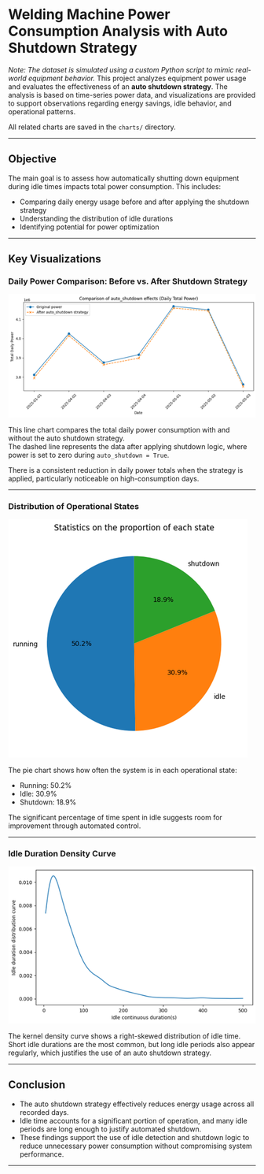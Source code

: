 # Welding Machine Power Consumption Analysis with Auto Shutdown Strategy

*Note: The dataset is simulated using a custom Python script to mimic real-world equipment behavior.*
This project analyzes equipment power usage and evaluates the effectiveness of an **auto shutdown strategy**. The analysis is based on time-series power data, and visualizations are provided to support observations regarding energy savings, idle behavior, and operational patterns.

All related charts are saved in the `charts/` directory.

---

## Objective

The main goal is to assess how automatically shutting down equipment during idle times impacts total power consumption. This includes:

- Comparing daily energy usage before and after applying the shutdown strategy
- Understanding the distribution of idle durations
- Identifying potential for power optimization

---

## Key Visualizations

###  Daily Power Comparison: Before vs. After Shutdown Strategy

![Daily Power Comparison](charts/Comparison%20of%20auto_shutdown%20effects%20%28Daily%20Total%20Power%29.png)

This line chart compares the total daily power consumption with and without the auto shutdown strategy.  
The dashed line represents the data after applying shutdown logic, where power is set to zero during `auto_shutdown = True`.

There is a consistent reduction in daily power totals when the strategy is applied, particularly noticeable on high-consumption days.

---

###  Distribution of Operational States

![State Proportion](charts/Statistics%20on%20the%20proportion%20of%20each%20state.png)

The pie chart shows how often the system is in each operational state:

- Running: 50.2%
- Idle: 30.9%
- Shutdown: 18.9%

The significant percentage of time spent in idle suggests room for improvement through automated control.

---


### Idle Duration Density Curve

![Idle KDE](charts/Idle%20duration%20distribution%20curve.png)

The kernel density curve shows a right-skewed distribution of idle time.  
Short idle durations are the most common, but long idle periods also appear regularly, which justifies the use of an auto shutdown strategy.

---

## Conclusion

- The auto shutdown strategy effectively reduces energy usage across all recorded days.
- Idle time accounts for a significant portion of operation, and many idle periods are long enough to justify automated shutdown.
- These findings support the use of idle detection and shutdown logic to reduce unnecessary power consumption without compromising system performance.

---



